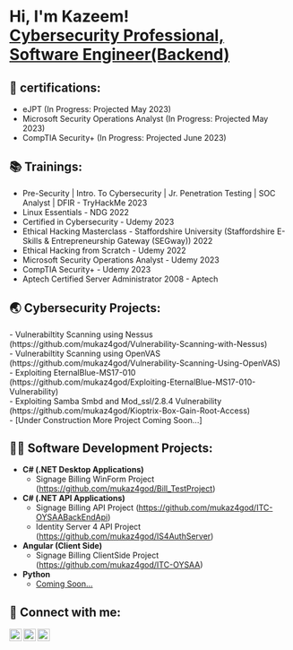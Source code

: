 <h1>Hi, I'm Kazeem! <br/>
<a href="https://www.linkedin.com/in/muyideen-kazeem-93060874/">Cybersecurity Professional, Software Engineer(Backend)</a>

<h2>🔖 certifications:</h2>
 
  - eJPT											(In Progress: Projected May 2023)
  - Microsoft Security Operations Analyst 							(In Progress: Projected May 2023)
  - CompTIA Security+ (In Progress: Projected June 2023)

  <h2>📚 Trainings:</h2>
  
  - Pre-Security | Intro. To Cybersecurity | Jr. Penetration Testing | SOC Analyst | DFIR  - TryHackMe 2023
  - Linux Essentials	- NDG 2022
  - Certified in Cybersecurity	- Udemy 2023
  - Ethical Hacking	Masterclass - Staffordshire University (Staffordshire E-Skills & Entrepreneurship Gateway (SEGway)) 2022
  - Ethical Hacking from Scratch - Udemy 2022
  - Microsoft Security Operations Analyst - Udemy 2023
  - CompTIA Security+	- Udemy 2023
  - Aptech Certified Server Administrator 2008	- Aptech



<h2>🌏 Cybersecurity Projects:</h2>
  - Vulnerabiltity Scanning using Nessus (https://github.com/mukaz4god/Vulnerability-Scanning-with-Nessus)</br>
  - Vulnerabiltity Scanning using OpenVAS (https://github.com/mukaz4god/Vulnerability-Scanning-Using-OpenVAS)<br/>
  - Exploiting EternalBlue-MS17-010 (https://github.com/mukaz4god/Exploiting-EternalBlue-MS17-010-Vulnerability)<br/>
  - Exploiting Samba Smbd and Mod_ssl/2.8.4 Vulnerability (https://github.com/mukaz4god/Kioptrix-Box-Gain-Root-Access) <br/>
  - [Under Construction More Project Coming Soon...]

<h2>👨‍💻 Software Development Projects:</h2>

- <b>C# (.NET Desktop Applications)</b>
  - Signage Billing WinForm Project (https://github.com/mukaz4god/Bill_TestProject)<br/>
- <b>C# (.NET API Applications)</b>
  - Signage Billing  API Project (https://github.com/mukaz4god/ITC-OYSAABackEndApi)<br/>
  - Identity Server 4 API Project (https://github.com/mukaz4god/IS4AuthServer)<br/>
- <b>Angular (Client Side)</b>
  - Signage Billing ClientSide Project (https://github.com/mukaz4god/ITC-OYSAA)<br/>
- <b>Python</b>
  - [Coming Soon...](https://github.com/)


<h2> 🤳 Connect with me:</h2>

[<img align="left" alt="mukaz4god | YouTube" width="22px" src="https://cdn.jsdelivr.net/npm/simple-icons@v3/icons/youtube.svg" />][youtube]
[<img align="left" alt="mukaz4god | Twitter" width="22px" src="https://cdn.jsdelivr.net/npm/simple-icons@v3/icons/twitter.svg" />][twitter]
[<img align="left" alt="mukaz4god | LinkedIn" width="22px" src="https://cdn.jsdelivr.net/npm/simple-icons@v3/icons/linkedin.svg" />][linkedin]


[linkedin]: https://www.linkedin.com/in/muyideen-kazeem-93060874/
[youtube]: https://www.youtube.com/channel/UCWzCUr6RYnZ0rRvdmQoRHqw
[twitter]: https://twitter.com/qhastsolution
[Email]: mailto:muyideenkazeem2011@gmail.com

<!--
**mukaz4god/mukaz4god** is a ✨ _special_ ✨ repository because its `README.md` (this file) appears on your GitHub profile.

Here are some ideas to get you started:

- 🔭 I’m currently working on ...
- 🌱 I’m currently learning ...
- 👯 I’m looking to collaborate on ...
- 🤔 I’m looking for help with ...
- 💬 Ask me about ...
- 📫 How to reach me: ...
- 😄 Pronouns: ...
- ⚡ Fun fact: ...
-->
